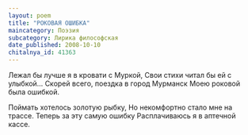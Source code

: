 ```yaml
---
layout: poem
title: "РОКОВАЯ ОШИБКА"
maincategory: Поэзия
subcategory: Лирика философская
date_published: 2008-10-10
chitalnya_id: 41363
---
```




Лежал бы лучше я в кровати с Муркой,
Свои стихи читал бы ей с улыбкой…
Скорей всего, поездка в город Мурманск
Моею роковой была ошибкой.

Поймать хотелось золотую рыбку,
Но некомфортно стало мне на трассе.
Теперь за эту самую ошибку
Расплачиваюсь я в аптечной кассе.






